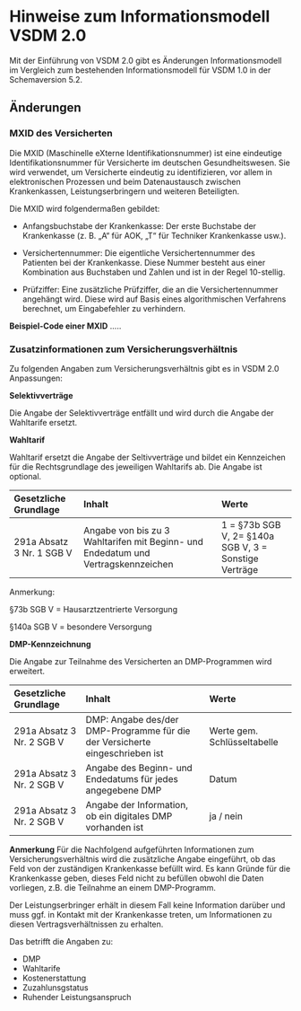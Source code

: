 # Hinweise zum Informationsmodell VSDM 2.0

Mit der Einführung von VSDM 2.0 gibt es Änderungen Informationsmodell im Vergleich zum bestehenden Informationsmodell für VSDM 1.0 in der Schemaversion 5.2.

## Änderungen

### MXID des Versicherten

Die MXID (Maschinelle eXterne Identifikationsnummer) ist eine eindeutige Identifikationsnummer für Versicherte im deutschen Gesundheitswesen. Sie wird verwendet, um Versicherte eindeutig zu identifizieren, vor allem in elektronischen Prozessen und beim Datenaustausch zwischen Krankenkassen, Leistungserbringern und weiteren Beteiligten.

Die MXID wird folgendermaßen gebildet:

- Anfangsbuchstabe der Krankenkasse: Der erste Buchstabe der Krankenkasse (z. B. „A“ für AOK, „T“ für Techniker Krankenkasse usw.).

- Versichertennummer: Die eigentliche Versichertennummer des Patienten bei der Krankenkasse. Diese Nummer besteht aus einer Kombination aus Buchstaben und Zahlen und ist in der Regel 10-stellig.

- Prüfziffer: Eine zusätzliche Prüfziffer, die an die Versichertennummer angehängt wird. Diese wird auf Basis eines algorithmischen Verfahrens berechnet, um Eingabefehler zu verhindern.

**Beispiel-Code einer MXID**
.....



### Zusatzinformationen zum Versicherungsverhältnis

Zu folgenden Angaben zum Versicherungsverhältnis gibt es in VSDM 2.0 Anpassungen:

**Selektivverträge**

Die Angabe der Selektivverträge entfällt und wird durch die Angabe der Wahltarife ersetzt.

**Wahltarif**

Wahltarif ersetzt die Angabe der Seltivverträge und bildet ein Kennzeichen für die Rechtsgrundlage des jeweiligen Wahltarifs ab. Die Angabe ist optional.

| Gesetzliche Grundlage | Inhalt | Werte |
| :--------------------- | :------------------------------------ | :------|
| 291a Absatz 3 Nr. 1 SGB V | Angabe von bis zu 3 Wahltarifen mit Beginn- und Endedatum und Vertragskennzeichen | 1 = §73b SGB V, 2=  §140a SGB V, 3 = Sonstige Verträge |

Anmerkung:

§73b SGB V = Hausarztzentrierte Versorgung

§140a SGB V = besondere Versorgung

**DMP-Kennzeichnung**

Die Angabe zur Teilnahme des Versicherten an DMP-Programmen wird erweitert.

| Gesetzliche Grundlage | Inhalt | Werte |
| :--------------------- | :------------------------------------ | :------|
| 291a Absatz 3 Nr. 2 SGB V | DMP: Angabe des/der DMP-Programme für die der Versicherte eingeschrieben ist |  Werte gem. Schlüsseltabelle |
| 291a Absatz 3 Nr. 2 SGB V | Angabe des Beginn- und Endedatums für jedes angegebene DMP  |  Datum  | 
| 291a Absatz 3 Nr. 2 SGB V | Angabe der Information, ob ein digitales DMP vorhanden ist  |  ja / nein  | 





**Anmerkung**
Für die Nachfolgend aufgeführten Informationen zum Versicherungsverhältnis wird die zusätzliche Angabe eingeführt, ob das Feld von der zuständigen Krankenkasse befüllt wird. Es kann Gründe für die Krankenkasse geben, dieses Feld nicht zu befüllen obwohl die Daten vorliegen, z.B. die Teilnahme an einem DMP-Programm. 

Der Leistungserbringer erhält in diesem Fall keine Information darüber und muss ggf. in Kontakt mit der Krankenkasse treten, um Informationen zu diesen Vertragsverhältnissen zu erhalten.

Das betrifft die Angaben zu:
- DMP
- Wahltarife
- Kostenerstattung
- Zuzahlunsgstatus
- Ruhender Leistungsanspruch





